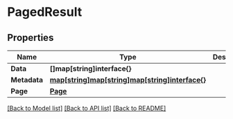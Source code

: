 # PagedResult

## Properties

Name | Type | Description | Notes
------------ | ------------- | ------------- | -------------
**Data** | **[]map[string]interface{}** |  | [optional] 
**Metadata** | [**map[string]map[string]map[string]interface{}**](map.md) |  | [optional] 
**Page** | [**Page**](Page.md) |  | [optional] 

[[Back to Model list]](../README.md#documentation-for-models) [[Back to API list]](../README.md#documentation-for-api-endpoints) [[Back to README]](../README.md)


